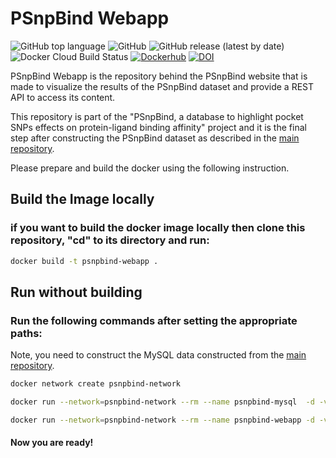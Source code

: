 # PSnpBind Webapp

![GitHub top language](https://img.shields.io/github/languages/top/ammar257ammar/psnpbind-webapp) ![GitHub](https://img.shields.io/github/license/ammar257ammar/psnpbind-webapp) ![GitHub release (latest by date)](https://img.shields.io/github/v/release/ammar257ammar/psnpbind-webapp) ![Docker Cloud Build Status](https://img.shields.io/docker/cloud/build/aammar/psnpbind-webapp) [![Dockerhub](https://img.shields.io/badge/dockerhub-aammar%2Fpsnpbind--webapp-green)](https://hub.docker.com/r/aammar/psnpbind-webapp) [![DOI](https://zenodo.org/badge/339152290.svg)](https://zenodo.org/badge/latestdoi/339152290)

PSnpBind Webapp is the repository behind the PSnpBind website that is made to visualize the results of the PSnpBind dataset and provide a REST API to access its content.

This repository is part of the "PSnpBind, a database to highlight pocket SNPs effects on protein-ligand binding affinity" project and it is the final step after constructing the PSnpBind dataset as described in the [main repository](https://github.com/BiGCAT-UM/PSnpBind-Build).

Please prepare and build the docker using the following instruction.



## Build the Image locally

### if you want to build the docker image locally then clone this repository, "cd" to its directory and run:

```bash
docker build -t psnpbind-webapp .
```



## Run without building

### Run the following commands after setting the appropriate paths:

Note, you need to construct the MySQL data constructed from the [main repository](https://github.com/BiGCAT-UM/PSnpBind-Build).

```bash
docker network create psnpbind-network 

docker run --network=psnpbind-network --rm --name psnpbind-mysql  -d -v PATH_TO_MYSQL_DATA_FOLDER:/var/lib/mysql -e MYSQL_ROOT_PASSWORD=root aammar/psnpbind-db

docker run --network=psnpbind-network --rm --name psnpbind-webapp -d -v PATH_TO_DOCKINGS_DOWNLOADED_FROM_ZENODO:/dockings -p 8086:8086 aammar/psnpbind-webapp:1.2.3
```



#### Now you are ready! 
